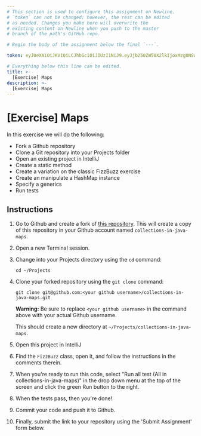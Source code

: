 ```yaml
---
# This section is used to configure this assignment on Newline.
# `token` can not be changed; however, the rest can be edited
# as needed. Changes you make here will overwrite the
# existing content on Newline when you push to the master
# branch of the path's GitHub repo.

# Begin the body of the assignment below the final `---`.

token: eyJ0eXAiOiJKV1QiLCJhbGciOiJIUzI1NiJ9.eyJjb250ZW50X2lkIjoxMzg0NSwiY29udGVudF90eXBlIjoiQXNzaWdubWVudCJ9.ODMpewRbB6eOeX11uZQuNvx6zyGLK1yWzJJAFfREgbo

# Everything below this line can be edited.
title: >-
  [Exercise] Maps
description: >-
  [Exercise] Maps
---
```

# [Exercise] Maps

In this exercise we will do the following:

* Fork a Github repository
* Clone a Git repository into your Projects folder
* Open an existing project in IntelliJ
* Create a static method
* Create a variation on the classic FizzBuzz exercise
* Create an manipulate a HashMap instance
* Specify a generics
* Run tests

## Instructions

1. Go to Github and create a fork of [this repository](https://github.com/tiy-raleigh-java/collections-in-java-maps). This will create a copy of this repository in your Github account named `collections-in-java-maps`.

2. Open a new Terminal session.

3. Change into your Projects directory using the `cd` command:

	`cd ~/Projects`

4. Clone your forked repository using the `git clone` command:

	`git clone git@github.com:<your github username>/collections-in-java-maps.git`

	**Warning:** Be sure to replace `<your github username>` in the command above with your actual Github username.

	This should create a new directory at `~/Projects/collections-in-java-maps`.

5. Open this project in IntelliJ

6. Find the `FizzBuzz` class, open it, and follow the instructions in the comments therein.

7. When you're ready to run this code, select "Run all test (All in collections-in-java-maps)" in the drop down menu at the top of the screen and click the green Run button to the right.

8. When the tests pass, then you're done!

9. Commit your code and push it to Github.

10. Finally, submit the link to your repository using the 'Submit Assignment' form below.
